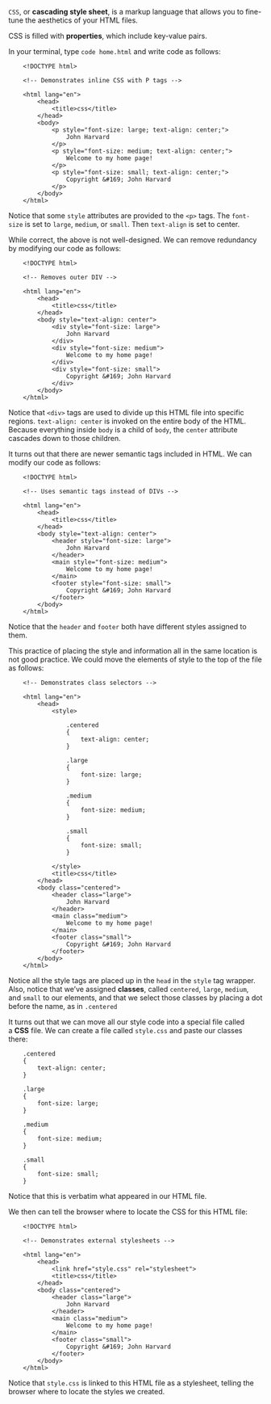 `CSS`, or __cascading style sheet__, is a markup language that allows you to fine-tune the aesthetics of your HTML files.

CSS is filled with __properties__, which include key-value pairs.

In your terminal, type `code home.html` and write code as follows:
```
    <!DOCTYPE html>
    
    <!-- Demonstrates inline CSS with P tags -->
    
    <html lang="en">
        <head>
            <title>css</title>
        </head>
        <body>
            <p style="font-size: large; text-align: center;">
                John Harvard
            </p>
            <p style="font-size: medium; text-align: center;">
                Welcome to my home page!
            </p>
            <p style="font-size: small; text-align: center;">
                Copyright &#169; John Harvard
            </p>
        </body>
    </html>
```

Notice that some `style` attributes are provided to the `<p>` tags. The `font-size` is set to `large`, `medium`, or `small`. Then `text-align` is set to center.

While correct, the above is not well-designed. We can remove redundancy by modifying our code as follows:
```
    <!DOCTYPE html>
    
    <!-- Removes outer DIV -->
    
    <html lang="en">
        <head>
            <title>css</title>
        </head>
        <body style="text-align: center">
            <div style="font-size: large">
                John Harvard
            </div>
            <div style="font-size: medium">
                Welcome to my home page!
            </div>
            <div style="font-size: small">
                Copyright &#169; John Harvard
            </div>
        </body>
    </html>
```

Notice that `<div>` tags are used to divide up this HTML file into specific regions. `text-align: center` is invoked on the entire body of the HTML. Because everything inside `body` is a child of `body`, the `center` attribute cascades down to those children.

It turns out that there are newer semantic tags included in HTML. We can modify our code as follows:
```
    <!DOCTYPE html>
    
    <!-- Uses semantic tags instead of DIVs -->
    
    <html lang="en">
        <head>
            <title>css</title>
        </head>
        <body style="text-align: center">
            <header style="font-size: large">
                John Harvard
            </header>
            <main style="font-size: medium">
                Welcome to my home page!
            </main>
            <footer style="font-size: small">
                Copyright &#169; John Harvard
            </footer>
        </body>
    </html>
```

Notice that the `header` and `footer` both have different styles assigned to them.

This practice of placing the style and information all in the same location is not good practice. We could move the elements of style to the top of the file as follows:
```
    <!-- Demonstrates class selectors -->
    
    <html lang="en">
        <head>
            <style>
    
                .centered
                {
                    text-align: center;
                }
    
                .large
                {
                    font-size: large;
                }
    
                .medium
                {
                    font-size: medium;
                }
    
                .small
                {
                    font-size: small;
                }
    
            </style>
            <title>css</title>
        </head>
        <body class="centered">
            <header class="large">
                John Harvard
            </header>
            <main class="medium">
                Welcome to my home page!
            </main>
            <footer class="small">
                Copyright &#169; John Harvard
            </footer>
        </body>
    </html>
```

Notice all the style tags are placed up in the `head` in the `style` tag wrapper. Also, notice that we’ve assigned __classes__, called `centered`, `large`, `medium`, and `small` to our elements, and that we select those classes by placing a dot before the name, as in `.centered`

It turns out that we can move all our style code into a special file called a __CSS__ file. We can create a file called `style.css` and paste our classes there:
```
    .centered
    {
        text-align: center;
    }
    
    .large
    {
        font-size: large;
    }
    
    .medium
    {
        font-size: medium;
    }
    
    .small
    {
        font-size: small;
    }
```

Notice that this is verbatim what appeared in our HTML file.

We then can tell the browser where to locate the CSS for this HTML file:
```
    <!DOCTYPE html>
    
    <!-- Demonstrates external stylesheets -->
    
    <html lang="en">
        <head>
            <link href="style.css" rel="stylesheet">
            <title>css</title>
        </head>
        <body class="centered">
            <header class="large">
                John Harvard
            </header>
            <main class="medium">
                Welcome to my home page!
            </main>
            <footer class="small">
                Copyright &#169; John Harvard
            </footer>
        </body>
    </html>
 ```

Notice that `style.css` is linked to this HTML file as a stylesheet, telling the browser where to locate the styles we created.